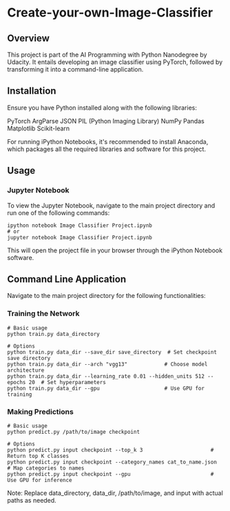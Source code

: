 # Create-your-own-Image-Classifier
## Overview
This project is part of the AI Programming with Python Nanodegree by Udacity. It entails developing an image classifier using PyTorch, followed by transforming it into a command-line application.

## Installation
Ensure you have Python installed along with the following libraries:

PyTorch
ArgParse
JSON
PIL (Python Imaging Library)
NumPy
Pandas
Matplotlib
Scikit-learn

For running iPython Notebooks, it's recommended to install Anaconda, which packages all the required libraries and software for this project.

## Usage
### Jupyter Notebook
To view the Jupyter Notebook, navigate to the main project directory and run one of the following commands:
```
ipython notebook Image Classifier Project.ipynb
# or
jupyter notebook Image Classifier Project.ipynb
```
This will open the project file in your browser through the iPython Notebook software.

## Command Line Application
Navigate to the main project directory for the following functionalities:

### Training the Network
```
# Basic usage
python train.py data_directory

# Options
python train.py data_dir --save_dir save_directory  # Set checkpoint save directory
python train.py data_dir --arch "vgg13"            # Choose model architecture
python train.py data_dir --learning_rate 0.01 --hidden_units 512 --epochs 20  # Set hyperparameters
python train.py data_dir --gpu                     # Use GPU for training
```

### Making Predictions
```
# Basic usage
python predict.py /path/to/image checkpoint

# Options
python predict.py input checkpoint --top_k 3                      # Return top K classes
python predict.py input checkpoint --category_names cat_to_name.json  # Map categories to names
python predict.py input checkpoint --gpu                          # Use GPU for inference
```

Note: Replace data_directory, data_dir, /path/to/image, and input with actual paths as needed.
